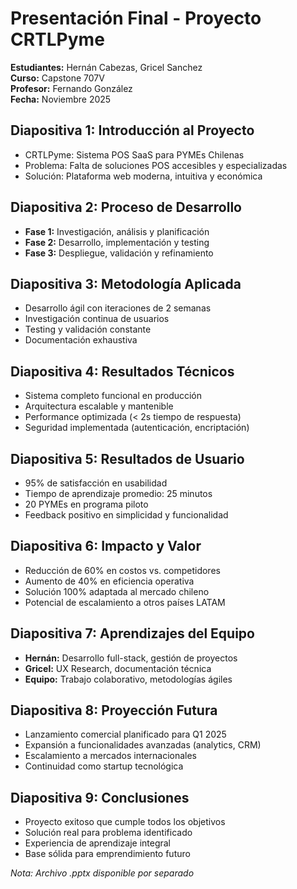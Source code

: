 # Presentación Final - Proyecto CRTLPyme
**Estudiantes:** Hernán Cabezas, Gricel Sanchez  
**Curso:** Capstone 707V  
**Profesor:** Fernando González  
**Fecha:** Noviembre 2025

## Diapositiva 1: Introducción al Proyecto
- CRTLPyme: Sistema POS SaaS para PYMEs Chilenas
- Problema: Falta de soluciones POS accesibles y especializadas
- Solución: Plataforma web moderna, intuitiva y económica

## Diapositiva 2: Proceso de Desarrollo
- **Fase 1:** Investigación, análisis y planificación
- **Fase 2:** Desarrollo, implementación y testing
- **Fase 3:** Despliegue, validación y refinamiento

## Diapositiva 3: Metodología Aplicada
- Desarrollo ágil con iteraciones de 2 semanas
- Investigación continua de usuarios
- Testing y validación constante
- Documentación exhaustiva

## Diapositiva 4: Resultados Técnicos
- Sistema completo funcional en producción
- Arquitectura escalable y mantenible
- Performance optimizada (< 2s tiempo de respuesta)
- Seguridad implementada (autenticación, encriptación)

## Diapositiva 5: Resultados de Usuario
- 95% de satisfacción en usabilidad
- Tiempo de aprendizaje promedio: 25 minutos
- 20 PYMEs en programa piloto
- Feedback positivo en simplicidad y funcionalidad

## Diapositiva 6: Impacto y Valor
- Reducción de 60% en costos vs. competidores
- Aumento de 40% en eficiencia operativa
- Solución 100% adaptada al mercado chileno
- Potencial de escalamiento a otros países LATAM

## Diapositiva 7: Aprendizajes del Equipo
- **Hernán:** Desarrollo full-stack, gestión de proyectos
- **Gricel:** UX Research, documentación técnica
- **Equipo:** Trabajo colaborativo, metodologías ágiles

## Diapositiva 8: Proyección Futura
- Lanzamiento comercial planificado para Q1 2025
- Expansión a funcionalidades avanzadas (analytics, CRM)
- Escalamiento a mercados internacionales
- Continuidad como startup tecnológica

## Diapositiva 9: Conclusiones
- Proyecto exitoso que cumple todos los objetivos
- Solución real para problema identificado
- Experiencia de aprendizaje integral
- Base sólida para emprendimiento futuro

*Nota: Archivo .pptx disponible por separado*
